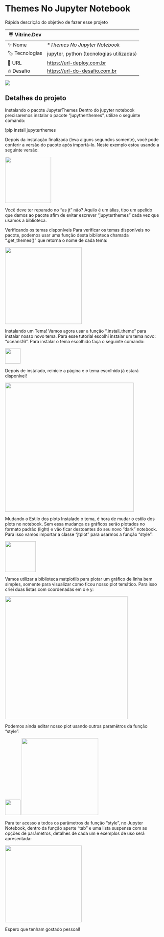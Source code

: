 # Themes No Jupyter Notebook

Rápida descrição do objetivo de fazer esse projeto

| :placard: Vitrine.Dev |     |
| -------------  | --- |
| :sparkles: Nome        | **Themes No Jupyter Notebook*
| :label: Tecnologias | jupyter, python (tecnologias utilizadas)
| :rocket: URL         | https://url-deploy.com.br
| :fire: Desafio     | https://url-do-desafio.com.br

<!-- Inserir imagem com a #vitrinedev ao final do link -->
![](https://assets.website-files.com/6141c89a3874c3702674a1c0/625012c9c0dbf1887c4bf7c7_623d8b3bd384c356fff4d0c8_memgraph-jupyter-notebook-cover.png#vitrinedev)

## Detalhes do projeto

Instalando o pacote JupyterThemes
Dentro do jupyter notebook precisaremos instalar o pacote “jupytherthemes”, utilize o seguinte comando:

!pip install jupyterthemes

Depois da instalação finalizada (leva alguns segundos somente), você pode conferir a versão do pacote após importá-lo. Neste exemplo estou usando a seguinte versão:

<img height="150em" src="https://miro.medium.com/max/348/1*c6jqxJO1-Xb64omt53OE0Q.png"/>


Você deve ter reparado no “as jt” não? Aquilo é um álias, tipo um apelido que damos ao pacote afim de evitar escrever “jupyterthemes” cada vez que usamos a biblioteca.

Verificando os temas disponíveis
Para verificar os temas disponíveis no pacote, podemos usar uma função desta biblioteca chamada “.get_themes()” que retorna o nome de cada tema:

<img height="250em" src="https://miro.medium.com/max/321/1*GhCtSu-Mpq70Ao-1iTulQg.png"/>

Instalando um Tema!
Vamos agora usar a função “.install_theme” para instalar nosso novo tema.
Para esse tutorial escolhi instalar um tema novo: “oceans16”.
Para instalar o tema escolhido faça o seguinte comando:

<img height="50em" src="https://miro.medium.com/max/403/1*29KVooPgu0aFU717z4ia_w.png"/>

Depois de instalado, reinicie a página e o tema escolhido já estará disponível!

<img height="420em" src="https://miro.medium.com/max/700/1*x86hLoYvJx7lomz0wmCd8g.png"/>

Mudando o Estilo dos plots
Instalado o tema, é hora de mudar o estilo dos plots no notebook. Sem essa mudança os gráficos serão plotados no formato padrão (light) e vão ficar destoantes do seu novo “dark” notebook.
Para isso vamos importar a classe “jtplot” para usarmos a função “style”:

<img height="100em" src="https://miro.medium.com/max/423/1*14QGluv9UYlrSOcqgVhT5w.png"/>

Vamos utilizar a biblioteca matplotlib para plotar um gráfico de linha bem simples, somente para visualizar como ficou nosso plot temático.
Para isso criei duas listas com coordenadas em x e y:

<img height="400em" src="https://miro.medium.com/max/542/1*shF7rFegApmMJ1rvcEa26w.png"/>

Podemos ainda editar nosso plot usando outros paramêtros da função “style”:

<img height="50em" src="https://miro.medium.com/max/663/1*0K5aGM3GgRPiiKcfU_Pa8g.png"/>

<img height="250em" src="https://miro.medium.com/max/410/1*pAPYWTKI3fd95l2mYrdxDA.png"/>

Para ter acesso a todos os parâmetros da função “style”, no Jupyter Notebook, dentro da função aperte “tab” e uma lista suspensa com as opções de parâmetros, detalhes de cada um e exemplos de uso será apresentada:

<img height="250em" src="https://miro.medium.com/max/521/1*a5P4QSTiWfuJcW60QhnjNA.png"/>

Espero que tenham gostado pessoal!

